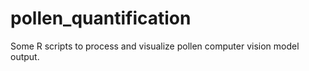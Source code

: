 # pollen_quantification
Some R scripts to process and visualize pollen computer vision model output.
